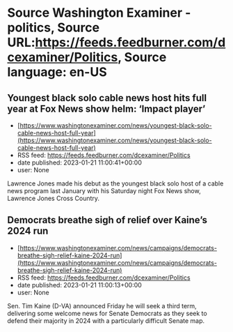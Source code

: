# Source Washington Examiner - politics, Source URL:https://feeds.feedburner.com/dcexaminer/Politics, Source language: en-US

## Youngest black solo cable news host hits full year at Fox News show helm: ‘Impact player’
 - [https://www.washingtonexaminer.com/news/youngest-black-solo-cable-news-host-full-year](https://www.washingtonexaminer.com/news/youngest-black-solo-cable-news-host-full-year)
 - RSS feed: https://feeds.feedburner.com/dcexaminer/Politics
 - date published: 2023-01-21 11:00:41+00:00
 - user: None

Lawrence Jones made his debut as the youngest black solo host of a cable news program last January with his Saturday night Fox News show, Lawrence Jones Cross Country.

## Democrats breathe sigh of relief over Kaine’s 2024 run
 - [https://www.washingtonexaminer.com/news/campaigns/democrats-breathe-sigh-relief-kaine-2024-run](https://www.washingtonexaminer.com/news/campaigns/democrats-breathe-sigh-relief-kaine-2024-run)
 - RSS feed: https://feeds.feedburner.com/dcexaminer/Politics
 - date published: 2023-01-21 11:00:13+00:00
 - user: None

Sen. Tim Kaine (D-VA) announced Friday he will seek a third term, delivering some welcome news for Senate Democrats as they seek to defend their majority in 2024 with a particularly difficult Senate map.
